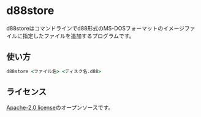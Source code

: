 # d88store

d88storeはコマンドラインでd88形式のMS-DOSフォーマットのイメージファイルに指定したファイルを追加するプログラムです。

## 使い方

```cmd
d88store <ファイル名> <ディスク名.d88>
```

## ライセンス

[Apache-2.0 license](https://github.com/tablacus/d88store/blob/main/LICENSE)のオープンソースです。
